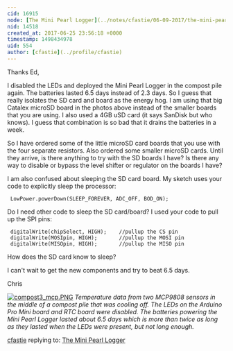 ```yaml
---
cid: 16915
node: [The Mini Pearl Logger](../notes/cfastie/06-09-2017/the-mini-pearl-logger)
nid: 14518
created_at: 2017-06-25 23:56:18 +0000
timestamp: 1498434978
uid: 554
author: [cfastie](../profile/cfastie)
---
```


Thanks Ed, 
 
I disabled the LEDs and deployed the Mini Pearl Logger in the compost pile again. The batteries lasted 6.5 days instead of 2.3 days. So I guess that really isolates the SD card and board as the energy hog. I am using that big Catalex microSD board in the photos above instead of the smaller boards that you are using. I also used a 4GB uSD card (it says SanDisk but who knows). I guess that combination is so bad that it drains the batteries in a week.  

So I have ordered some of the little microSD card boards that you use with the four separate resistors. Also ordered some smaller microSD cards. Until they arrive, is there anything to try with the SD boards I have? Is there any way to disable or bypass the level shifter or regulator on the boards I have?

I am also confused about sleeping the SD card board. My sketch uses your code to explicitly sleep the processor:  

     LowPower.powerDown(SLEEP_FOREVER, ADC_OFF, BOD_ON);

Do I need other code to sleep the SD card/board?  I used your code to pull up the SPI pins:

     digitalWrite(chipSelect, HIGH);    //pullup the CS pin
     digitalWrite(MOSIpin, HIGH);       //pullup the MOSI pin
     digitalWrite(MISOpin, HIGH);       //pullup the MISO pin

How does the SD card know to sleep?

I can't wait to get the new components and try to beat 6.5 days.

Chris

[![compost3_mcp.PNG](https://publiclab.org/system/images/photos/000/020/884/large/compost3_mcp.PNG)](https://publiclab.org/system/images/photos/000/020/884/original/compost3_mcp.PNG)
*Temperature data from two MCP9808 sensors in the middle of a compost pile that was cooling off. The LEDs on the Arduino Pro Mini board and RTC board were disabled. The batteries powering the Mini Pearl Logger lasted about 6.5 days which is more than twice as long as they lasted when the LEDs were present, but not long enough.*




[cfastie](../profile/cfastie) replying to: [The Mini Pearl Logger](../notes/cfastie/06-09-2017/the-mini-pearl-logger)

